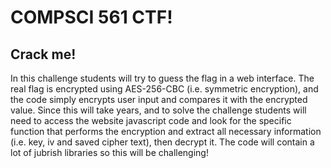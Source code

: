 # COMPSCI 561 CTF!

## Crack me!
In this challenge students will try to guess the flag in a web interface.
The real flag is encrypted using AES-256-CBC (i.e. symmetric encryption), and the code simply encrypts user input and compares it with the encrypted value.
Since this will take years, and to solve the challenge students will need to access the website javascript code and look for the specific function that performs the encryption and extract all necessary information (i.e. key, iv and saved cipher text), then decrypt it. The code will contain a lot of jubrish libraries so this will be challenging!